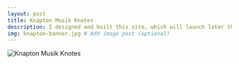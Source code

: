 ```yaml
---
layout: post
title: Knapton Musik Knotes
description: I designed and built this site, which will launch later this year.
img: knapton-banner.jpg # Add image post (optional)
---
```


<img src="/flexible-jekyll/assets/img/knapton-full.jpg" alt="Knapton Musik Knotes">
